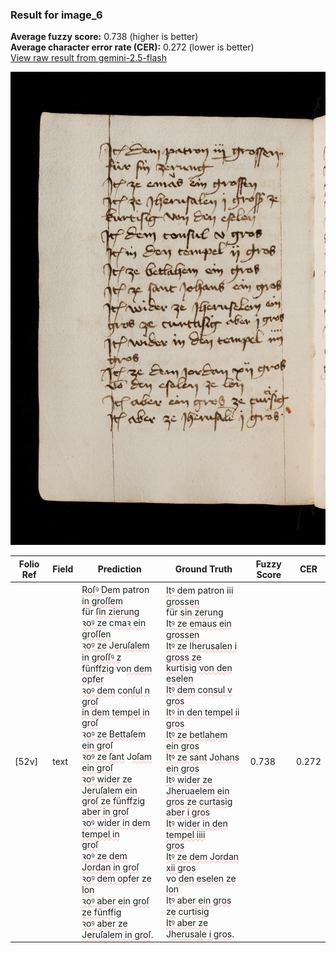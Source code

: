 ### Result for image_6
**Average fuzzy score:** 0.738 (higher is better)<br>**Average character error rate (CER):** 0.272 (lower is better)<br>[View raw result from gemini-2.5-flash](https://github.com/RISE-UNIBAS/humanities_data_benchmark/blob/main/results/2025-10-24/T0271/request_T0271_image_6.json)

<img src="https://github.com/RISE-UNIBAS/humanities_data_benchmark/blob/main/benchmarks/medieval_manuscripts/images/image_6.jpg?raw=true" alt="image_6" width="800px">

<style>
.diff { text-decoration: underline; text-decoration-color: #ffcccc; text-decoration-style: wavy; }
</style>

| Folio Ref | Field | Prediction | Ground Truth | Fuzzy Score | CER |
|-----------|-------|------------|--------------|-------------|-----|
| [52v] | text | <span class="diff">Roſꝰ D</span>em patron i<span class="diff">n groſſem<br></span>für <span class="diff">ſin zierung<br>ꝛoꝰ ze</span> c<span class="diff">maꝛ ein groſſen<br>ꝛoꝰ ze</span> J<span class="diff">eruſalem in groſſꝰ z<br>fünffzig</span> vo<span class="diff">n dem opfer<br>ꝛoꝰ dem</span> c<span class="diff">onſul n groſ<br>in dem tempel in groſ<br>ꝛoꝰ ze Bettaſem ein groſ<br>ꝛoꝰ ze ſant</span> J<span class="diff">oſam ein groſ<br>ꝛoꝰ wider ze Jeruſalem ein<br>groſ ze fünffzig aber in groſ<br>ꝛoꝰ wider in dem tempel in<br>groſ<br>ꝛoꝰ ze dem Jordan in groſ<br>ꝛoꝰ dem opfer ze lon<br>ꝛoꝰ aber ein groſ ze fünffig<br>ꝛoꝰ aber ze Jeruſalem in groſ</span>. | <span class="diff">Itꝰ d</span>em patron i<span class="diff">ii grossen<br> </span>für <span class="diff">sin zerung<br> Itꝰ ze emaus ein grossen<br> Itꝰ ze Iherusalen i gross ze<br> kurtisig von den eselen<br> Itꝰ dem</span> c<span class="diff">onsul v gros<br> Itꝰ in den tempel ii gros<br> Itꝰ ze betlahem ein gros<br> Itꝰ ze sant</span> J<span class="diff">ohans ein gros<br> Itꝰ wider ze Jheruaelem ein<br> gros ze curtasig aber i gros<br> Itꝰ wider in den tempel iiii<br> gros<br> Itꝰ ze dem Jordan xii gros<br></span> vo<span class="diff"> den eselen ze lon<br> Itꝰ aber ein gros ze</span> c<span class="diff">urtisig<br> Itꝰ aber ze</span> J<span class="diff">herusale i gros</span>. | 0.738 | 0.272 |
